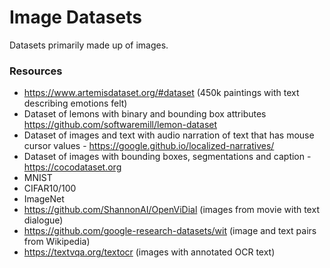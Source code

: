 # Image Datasets

Datasets primarily made up of images.

### Resources

- https://www.artemisdataset.org/#dataset (450k paintings with text describing emotions felt)
- Dataset of lemons with binary and bounding box attributes https://github.com/softwaremill/lemon-dataset
- Dataset of images and text with audio narration of text that has mouse cursor values - https://google.github.io/localized-narratives/
- Dataset of images with bounding boxes, segmentations and caption - https://cocodataset.org
- MNIST
- CIFAR10/100
- ImageNet
- https://github.com/ShannonAI/OpenViDial (images from movie with text dialogue)
- https://github.com/google-research-datasets/wit (image and text pairs from Wikipedia)
- https://textvqa.org/textocr (images with annotated OCR text)
